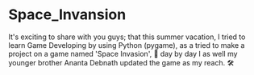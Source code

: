 # Space_Invansion
It's exciting to share with you guys; that this summer vacation, I tried to learn Game Developing by using Python (pygame), as a tried to make a project on a game named 'Space Invasion', 🚀 day by day I as well my younger brother Ananta Debnath updated the game as my reach. 🛠
